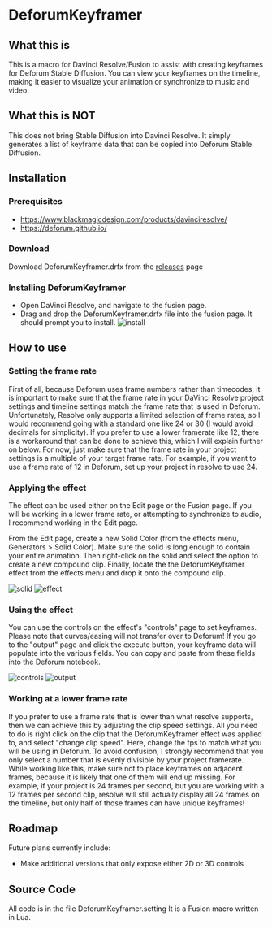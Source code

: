 # DeforumKeyframer

## What this is
This is a macro for Davinci Resolve/Fusion to assist with creating keyframes for Deforum Stable Diffusion. You can view your keyframes on the timeline, making it easier to visualize your animation or synchronize to music and video.

## What this is NOT
This does not bring Stable Diffusion into Davinci Resolve. It simply generates a list of keyframe data that can be copied into Deforum Stable Diffusion.

## Installation
### Prerequisites
- https://www.blackmagicdesign.com/products/davinciresolve/
- https://deforum.github.io/

### Download
Download DeforumKeyframer.drfx from the [releases](https://github.com/Zarxrax/DeforumKeyframer/releases) page

### Installing DeforumKeyframer
- Open DaVinci Resolve, and navigate to the fusion page. 
- Drag and drop the DeforumKeyframer.drfx file into the fusion page. It should prompt you to install. 
![install](images/Install.jpg)

## How to use
### Setting the frame rate
First of all, because Deforum uses frame numbers rather than timecodes, it is important to make sure that the frame rate in your DaVinci Resolve project settings and timeline settings match the frame rate that is used in Deforum. Unfortunately, Resolve only supports a limited selection of frame rates, so I would recommend going with a standard one like 24 or 30 (I would avoid decimals for simplicity). If you prefer to use a lower framerate like 12, there is a workaround that can be done to achieve this, which I will explain further on below. For now, just make sure that the frame rate in your project settings is a multiple of your target frame rate. For example, if you want to use a frame rate of 12 in Deforum, set up your project in resolve to use 24.

### Applying the effect
The effect can be used either on the Edit page or the Fusion page. If you will be working in a lower frame rate, or attempting to synchronize to audio, I recommend working in the Edit page.

From the Edit page, create a new Solid Color (from the effects menu, Generators > Solid Color). Make sure the solid is long enough to contain your entire animation. Then right-click on the solid and select the option to create a new compound clip. Finally, locate the the DeforumKeyframer effect from the effects menu and drop it onto the compound clip.

![solid](images/NewSolid.jpg)
![effect](images/DeforumEffect.jpg)

### Using the effect
You can use the controls on the effect's "controls" page to set keyframes. Please note that curves/easing will not transfer over to Deforum!
If you go to the "output" page and click the execute button, your keyframe data will populate into the various fields. You can copy and paste from these fields into the Deforum notebook.

![controls](images/Controls.jpg) ![output](images/Output.jpg)

### Working at a lower frame rate
If you prefer to use a frame rate that is lower than what resolve supports, then we can achieve this by adjusting the clip speed settings.
All you need to do is right click on the clip that the DeforumKeyframer effect was applied to, and select "change clip speed". Here, change the fps to match what you will be using in Deforum. To avoid confusion, I strongly recommend that you only select a number that is evenly divisible by your project framerate.
While working like this, make sure not to place keyframes on adjacent frames, because it is likely that one of them will end up missing. For example, if your project is 24 frames per second, but you are working with a 12 frames per second clip, resolve will still actually display all 24 frames on the timeline, but only half of those frames can have unique keyframes! 


## Roadmap
Future plans currently include:
- Make additional versions that only expose either 2D or 3D controls

## Source Code
All code is in the file DeforumKeyframer.setting
It is a Fusion macro written in Lua.
